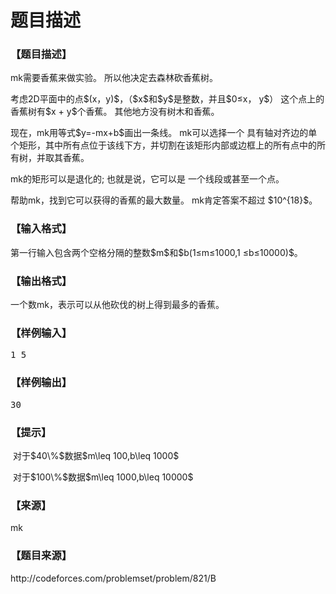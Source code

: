 # 题目描述


<h3>
【题目描述】
</h3>
<p>
mk需要香蕉来做实验。 所以他决定去森林砍香蕉树。 
</p>
<p>
考虑2D平面中的点$(x，y)$，（$x$和$y$是整数，并且$0≤x， y$） 这个点上的香蕉树有$x + y$个香蕉。 其他地方没有树木和香蕉。 
</p>
<p>
现在，mk用等式$y=-mx+b$画出一条线。 mk可以选择一个 具有轴对齐边的单个矩形，其中所有点位于该线下方，并切割在该矩形内部或边框上的所有点中的所有树，并取其香蕉。 
</p>
<p>
mk的矩形可以是退化的; 也就是说，它可以是 一个线段或甚至一个点。 
</p>
<p>
帮助mk，找到它可以获得的香蕉的最大数量。 mk肯定答案不超过 $10^{18}$。
</p>
<h3>
【输入格式】
</h3>
<div class="ptx" lang="zh-CN">
<p>
第一行输入包含两个空格分隔的整数$m$和$b(1≤m≤1000,1 ≤b≤10000)$。
</p>
</div>
<h3>
【输出格式】
</h3>
<div class="ptx" lang="zh-CN">
<p>
一个数mk，表示可以从他砍伐的树上得到最多的香蕉。
</p>
</div>
<h3>
【样例输入】
</h3>
<pre class="sio">1 5 
</pre>
<h3>
【样例输出】
</h3>
<pre class="sio">30
</pre>
<h3>
【提示】
</h3>
<p>
 对于$40\%$数据$m\leq 100,b\leq 1000$ 
</p>
<p>
 对于$100\%$数据$m\leq 1000,b\leq 10000$
</p>
<h3>
【来源】
</h3>
<p>
mk
</p>
<h3>
【题目来源】
</h3>
<p>
http://codeforces.com/problemset/problem/821/B
</p>
